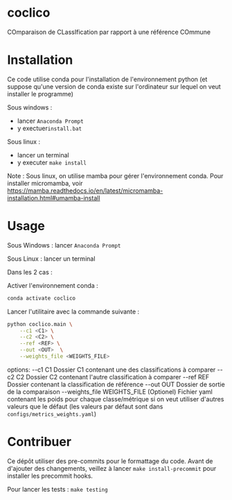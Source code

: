 # coclico

COmparaison de CLassIfication par rapport à une référence COmmune

# Installation

Ce code utilise conda pour l'installation de l'environnement python (et suppose
qu'une version de conda existe sur l'ordinateur sur lequel on veut installer le
programme)

Sous windows :
* lancer `Anaconda Prompt`
* y exectuer`install.bat`

Sous linux :
* lancer un terminal
* y executer `make install`

Note : Sous linux, on utilise mamba pour gérer l'environnement conda.
Pour installer micromamba, voir https://mamba.readthedocs.io/en/latest/micromamba-installation.html#umamba-install

# Usage
Sous Windows : lancer `Anaconda Prompt`

Sous Linux : lancer un terminal

Dans les 2 cas :

Activer l'environnement conda :
```bash
conda activate coclico
```

Lancer l'utilitaire avec la commande suivante :

```bash
python coclico.main \
    --c1 <C1> \
    --c2 <C2> \
    --ref <REF> \
    --out <OUT>  \
    --weights_file <WEIGHTS_FILE>
```


options:
  --c1 C1               Dossier C1 contenant une des classifications à comparer
  --c2 C2               Dossier C2 contenant l'autre classification à comparer
  --ref REF             Dossier contenant la classification de référence
  --out OUT             Dossier de sortie de la comparaison
  --weights_file WEIGHTS_FILE
                        (Optionel) Fichier yaml contenant les poids pour chaque classe/métrique si on veut utiliser d'autres valeurs que le défaut (les valeurs par défaut sont dans `configs/metrics_weights.yaml`)

# Contribuer

Ce dépôt utiliser des pre-commits pour le formattage du code.
Avant de d'ajouter des changements, veillez à lancer `make install-precommit` pour installer les precommit hooks.

Pour lancer les tests : `make testing`